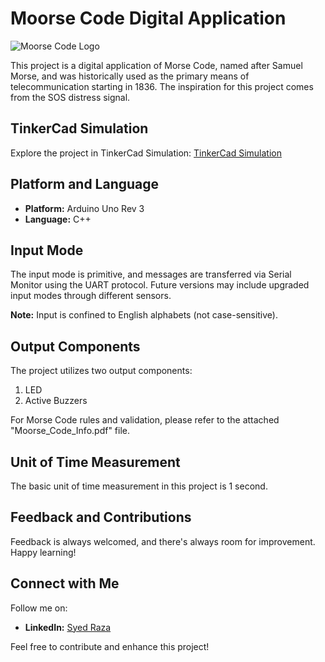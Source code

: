 # Moorse Code Digital Application

![Moorse Code Logo](link-to-your-image-file.png)

This project is a digital application of Morse Code, named after Samuel Morse, and was historically used as the primary means of telecommunication starting in 1836. The inspiration for this project comes from the SOS distress signal.

## TinkerCad Simulation

Explore the project in TinkerCad Simulation: [TinkerCad Simulation](https://www.tinkercad.com/things/5l4kdT5VTNn)

## Platform and Language

- **Platform:** Arduino Uno Rev 3
- **Language:** C++

## Input Mode

The input mode is primitive, and messages are transferred via Serial Monitor using the UART protocol. Future versions may include upgraded input modes through different sensors.

**Note:** Input is confined to English alphabets (not case-sensitive).

## Output Components

The project utilizes two output components:

1. LED
2. Active Buzzers

For Morse Code rules and validation, please refer to the attached "Moorse_Code_Info.pdf" file.

## Unit of Time Measurement

The basic unit of time measurement in this project is 1 second.

## Feedback and Contributions

Feedback is always welcomed, and there's always room for improvement. Happy learning!

## Connect with Me

Follow me on:
- **LinkedIn:** [Syed Raza](https://www.linkedin.com/in/syed-raza-2b62051a1/)

Feel free to contribute and enhance this project!
